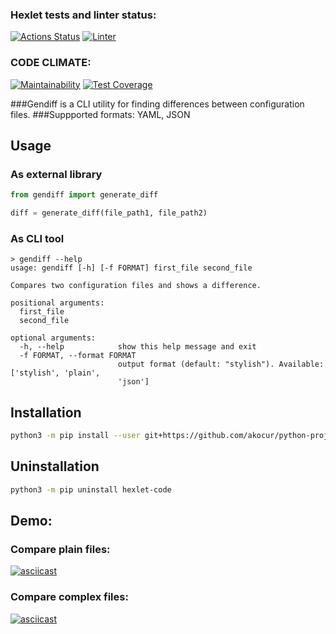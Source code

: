 ### Hexlet tests and linter status:
[![Actions Status](https://github.com/akocur/python-project-lvl2/workflows/hexlet-check/badge.svg)](https://github.com/akocur/python-project-lvl2/actions) [![Linter](https://github.com/akocur/python-project-lvl2/actions/workflows/linter.yml/badge.svg?branch=main)](https://github.com/akocur/python-project-lvl2/actions/workflows/linter.yml)
### CODE CLIMATE:
[![Maintainability](https://api.codeclimate.com/v1/badges/f18410dbffcbbdb6159d/maintainability)](https://codeclimate.com/github/akocur/python-project-lvl2/maintainability) [![Test Coverage](https://api.codeclimate.com/v1/badges/f18410dbffcbbdb6159d/test_coverage)](https://codeclimate.com/github/akocur/python-project-lvl2/test_coverage)

###Gendiff is a CLI utility for finding differences between configuration files. 
###Suppported formats: YAML, JSON
## Usage

### As external library

```python
from gendiff import generate_diff

diff = generate_diff(file_path1, file_path2)
```

### As CLI tool

```
> gendiff --help
usage: gendiff [-h] [-f FORMAT] first_file second_file

Compares two configuration files and shows a difference.

positional arguments:
  first_file
  second_file

optional arguments:
  -h, --help            show this help message and exit
  -f FORMAT, --format FORMAT
                        output format (default: "stylish"). Available: ['stylish', 'plain',
                        'json']

```
## Installation

```bash
python3 -m pip install --user git+https://github.com/akocur/python-project-lvl2.git
```
## Uninstallation

```bash
python3 -m pip uninstall hexlet-code
```

## Demo:
### Compare plain files:
[![asciicast](https://asciinema.org/a/gy6Ec9Z5Ct3YxyaZL8tnA28dT.svg)](https://asciinema.org/a/gy6Ec9Z5Ct3YxyaZL8tnA28dT)
### Compare complex files:
[![asciicast](https://asciinema.org/a/BVV3LufPZR3nSCftS2zY3GCbG.svg)](https://asciinema.org/a/BVV3LufPZR3nSCftS2zY3GCbG)
